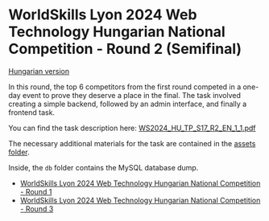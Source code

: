# WorldSkills Lyon 2024 Web Technology Hungarian National Competition - Round 2 (Semifinal)

[Hungarian version](https://github.com/skillsit-hu/ws2024-s17-hu-r2/blob/main/README.md)

In this round, the top 6 competitors from the first round competed in a one-day event to prove they deserve a place in the final. The task involved creating a simple backend, followed by an admin interface, and finally a frontend task.

You can find the task description here: [WS2024_HU_TP_S17_R2_EN_1_1.pdf](https://github.com/skillsit-hu/ws2024-s17-hu-r2/blob/master/WS2024_HU_TP_S17_R2_EN_1_1.pdf)

The necessary additional materials for the task are contained in the [assets folder](https://github.com/skillsit-hu/ws2024-s17-hu-r2/tree/main/assets).

Inside, the `db` folder contains the MySQL database dump.

- [WorldSkills Lyon 2024 Web Technology Hungarian National Competition - Round 1](https://github.com/skillsit-hu/ws2024-s17-hu-r1)
- [WorldSkills Lyon 2024 Web Technology Hungarian National Competition - Round 3](https://github.com/skillsit-hu/ws2024-s17-hu-r3)
